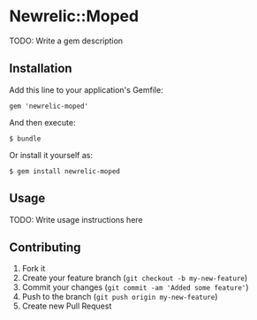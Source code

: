 # Newrelic::Moped

TODO: Write a gem description

## Installation

Add this line to your application's Gemfile:

    gem 'newrelic-moped'

And then execute:

    $ bundle

Or install it yourself as:

    $ gem install newrelic-moped

## Usage

TODO: Write usage instructions here

## Contributing

1. Fork it
2. Create your feature branch (`git checkout -b my-new-feature`)
3. Commit your changes (`git commit -am 'Added some feature'`)
4. Push to the branch (`git push origin my-new-feature`)
5. Create new Pull Request
